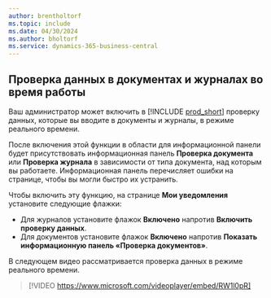 ```yaml
---
author: brentholtorf
ms.topic: include
ms.date: 04/30/2024
ms.author: bholtorf
ms.service: dynamics-365-business-central
---
```

## Проверка данных в документах и журналах во время работы

Ваш администратор может включить в [!INCLUDE [prod_short](prod_short.md)] проверку данных, которые вы вводите в документы и журналы, в режиме реального времени.

После включения этой функции в области для информационной панели будет присутствовать информационная панель **Проверка документа** или **Проверка журнала** в зависимости от типа документа, над которым вы работаете. Информационная панель перечисляет ошибки на странице, чтобы вы могли быстро их устранить.

Чтобы включить эту функцию, на странице **Мои уведомления** установите следующие флажки:

* Для журналов установите флажок **Включено** напротив **Включить проверку данных**.
* Для документов установите флажок **Включено** напротив **Показать информационную панель «Проверка документов»**.

В следующем видео рассматривается проверка данных в режиме реального времени.

> [!VIDEO https://www.microsoft.com/videoplayer/embed/RW1l0pR]